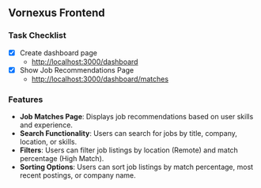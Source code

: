 ## Vornexus Frontend

### Task Checklist

- [x] Create dashboard page
  - [http://localhost:3000/dashboard](http://localhost:3000/dashboard)
- [x] Show Job Recommendations Page
  - [http://localhost:3000/dashboard/matches](http://localhost:3000/dashboard/matches)

### Features

- **Job Matches Page**: Displays job recommendations based on user skills and experience.
- **Search Functionality**: Users can search for jobs by title, company, location, or skills.
- **Filters**: Users can filter job listings by location (Remote) and match percentage (High Match).
- **Sorting Options**: Users can sort job listings by match percentage, most recent postings, or company name.
